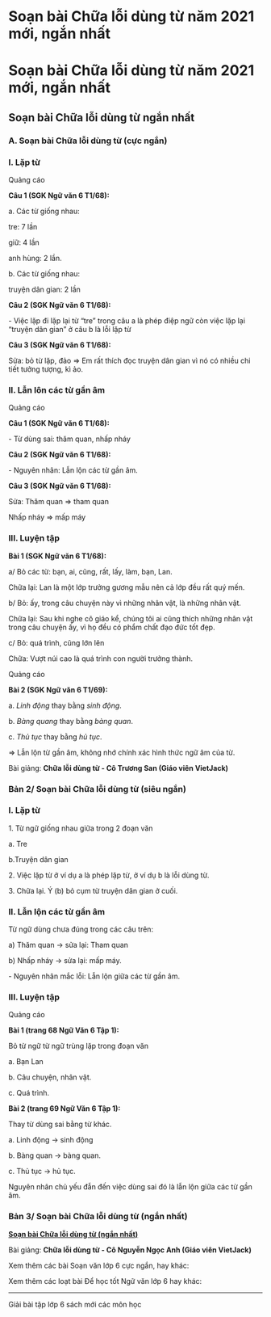 # Soạn bài Chữa lỗi dùng từ năm 2021 mới, ngắn nhất

# Soạn bài Chữa lỗi dùng từ năm 2021 mới, ngắn nhất

## Soạn bài Chữa lỗi dùng từ ngắn nhất

### **A. Soạn bài Chữa lỗi dùng từ (cực ngắn)**

### I. Lặp từ

Quảng cáo

**Câu 1 (SGK Ngữ văn 6 T1/68):**

a. Các từ giống nhau:

tre: 7 lần

giữ: 4 lần

anh hùng: 2 lần.

b. Các từ giống nhau:

truyện dân gian: 2 lần

**Câu 2 (SGK Ngữ văn 6 T1/68):**

\- Việc lặp đi lặp lại từ “tre” trong câu a là phép điệp ngữ còn việc lặp lại “truyện dân gian” ở câu b là lỗi lặp từ

**Câu 3 (SGK Ngữ văn 6 T1/68):**

Sửa: bỏ từ lặp, đảo => Em rất thích đọc truyện dân gian vì nó có nhiều chi tiết tưởng tượng, kì ảo.

### II. Lẫn lôn các từ gần âm

Quảng cáo

**Câu 1 (SGK Ngữ văn 6 T1/68):**

\- Từ dùng sai: thăm quan, nhấp nháy

**Câu 2 (SGK Ngữ văn 6 T1/68):**

\- Nguyên nhân: Lẫn lộn các từ gần âm.

**Câu 3 (SGK Ngữ văn 6 T1/68):**

Sửa: Thăm quan => tham quan

Nhấp nháy => mấp máy

### III. Luyện tập

**Bài 1 (SGK Ngữ văn 6 T1/68):**

a/ Bỏ các từ: bạn, ai, cũng, rất, lấy, làm, bạn, Lan.

Chữa lại: Lan là một lớp trưởng gương mẫu nên cả lớp đều rất quý mến.

b/ Bỏ: ấy, trong câu chuyện này vì những nhân vật, là những nhân vật. 

Chữa lại: Sau khi nghe cô giáo kể, chúng tôi ai cũng thích những nhân vật trong câu chuyện ấy, vì họ đều có phẩm chất đạo đức tốt đẹp.

c/ Bỏ: quá trình, cũng lớn lên

Chữa: Vượt núi cao là quá trình con người trưởng thành.

Quảng cáo

**Bài 2 (SGK Ngữ văn 6 T1/69):**

a. _Linh động_ thay bằng _sinh động_. 

b. _Bàng quang_ thay bằng _bàng quan_.

c. _Thủ tục_ thay bằng _hủ tục_.

=> Lẫn lộn từ gần âm, không nhớ chính xác hình thức ngữ âm của từ. 

Bài giảng: **Chữa lỗi dùng từ - Cô Trương San (Giáo viên VietJack)**

### **Bản 2/ Soạn bài Chữa lỗi dùng từ (siêu ngắn)**

### I. Lặp từ

1\. Từ ngữ giống nhau giữa trong 2 đoạn văn

a. Tre

b.Truyện dân gian

2\. Việc lặp từ ở ví dụ a là phép lặp từ, ở ví dụ b là lỗi dùng từ.

3\. Chữa lại. Ý (b) bỏ cụm từ truyện dân gian ở cuối.

### II. Lẫn lộn các từ gần âm

Từ ngữ dùng chưa đúng trong các câu trên:

a) Thăm quan → sửa lại: Tham quan

b) Nhấp nháy → sửa lại: mấp máy.

\- Nguyên nhân mắc lỗi: Lẫn lộn giữa các từ gần âm.

### III. Luyện tập

Quảng cáo

**Bài 1 (trang 68 Ngữ Văn 6 Tập 1):**

Bỏ từ ngữ từ ngữ trùng lặp trong đoạn văn

a. Bạn Lan

b. Câu chuyện, nhân vật.

c. Quá trình.

**Bài 2 (trang 69 Ngữ Văn 6 Tập 1):**

Thay từ dùng sai bằng từ khác.

a. Linh động → sinh động

b. Bàng quan → bàng quan.

c. Thủ tục → hủ tục.

Nguyên nhân chủ yếu đẫn đến việc dùng sai đó là lẫn lộn giữa các từ gần âm.

### **Bản 3/ Soạn bài Chữa lỗi dùng từ (ngắn nhất)**

[**Soạn bài Chữa lỗi dùng từ (ngắn nhất)**](https://vietjack.com/soan-van-6/chua-loi-dung-tu.jsp)

Bài giảng: **Chữa lỗi dùng từ - Cô Nguyễn Ngọc Anh (Giáo viên VietJack)**

Xem thêm các bài Soạn văn lớp 6 cực ngắn, hay khác:

Xem thêm các loạt bài Để học tốt Ngữ văn lớp 6 hay khác:

* * *

Giải bài tập lớp 6 sách mới các môn học
